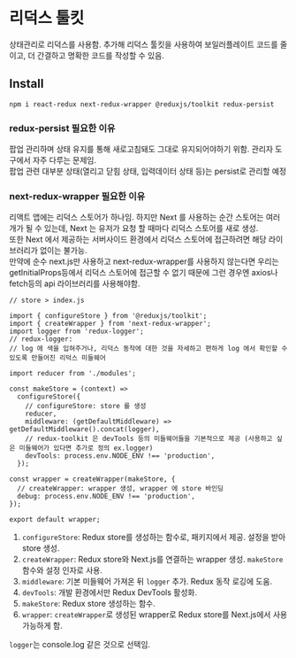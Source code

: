 # 리덕스 툴킷

상태관리로 리덕스를 사용함. 추가해 리덕스 툴킷을 사용하여 보일러플레이트 코드를 줄이고, 더 간결하고 명확한 코드를 작성할 수 있음.

## Install

`npm i react-redux next-redux-wrapper @reduxjs/toolkit redux-persist`

### redux-persist 필요한 이유

팝업 관리하며 상태 유지를 통해 새로고침돼도 그대로 유지되어야하기 위함. 관리자 도구에서 자주 다루는 문제임.<br/>
팝업 관련 대부분 상태(열리고 닫힘 상태, 입력데이터 상태 등)는 persist로 관리할 예정

### next-redux-wrapper 필요한 이유

리액트 앱에는 리덕스 스토어가 하나임. 하지만 Next 를 사용하는 순간 스토어는 여러 개가 될 수 있는데, Next 는 유저가 요청 할 때마다 리덕스 스토어를 새로 생성.<br />
또한 Next 에서 제공하는 서버사이드 환경에서 리덕스 스토어에 접근하려면 해당 라이브러리가 없이는 불가능.<br/>
만약에 순수 next.js만 사용하고 next-redux-wrapper를 사용하지 않는다면 우리는 getInitialProps등에서 리덕스 스토어에 접근할 수 없기 때문에 그런 경우엔 axios나 fetch등의 api 라이브러리를 사용해야함.

```tsx
// store > index.js

import { configureStore } from '@reduxjs/toolkit';
import { createWrapper } from 'next-redux-wrapper';
import logger from 'redux-logger';
// redux-logger:
// log 에 색을 입혀주거나, 리덕스 동작에 대한 것을 자세하고 편하게 log 에서 확인할 수 있도록 만들어진 리덕스 미들웨어

import reducer from './modules';

const makeStore = (context) =>
  configureStore({
    // configureStore: store 를 생성
    reducer,
    middleware: (getDefaultMiddleware) => getDefaultMiddleware().concat(logger),
    // redux-toolkit 은 devTools 등의 미들웨어들을 기본적으로 제공 (사용하고 싶은 미들웨어가 있다면 추가로 정의 ex.logger)
    devTools: process.env.NODE_ENV !== 'production',
  });

const wrapper = createWrapper(makeStore, {
  // createWrapper: wrapper 생성, wrapper 에 store 바인딩
  debug: process.env.NODE_ENV !== 'production',
});

export default wrapper;
```

1. `configureStore`: Redux store를 생성하는 함수로, 패키지에서 제공. 설정을 받아 store 생성.
2. `createWrapper`: Redux store와 Next.js를 연결하는 wrapper 생성. `makeStore` 함수와 설정 인자로 사용.
3. `middleware`: 기본 미들웨어 가져온 뒤 `logger` 추가. Redux 동작 로깅에 도움.
4. `devTools`: 개발 환경에서만 Redux DevTools 활성화.
5. `makeStore`: Redux store 생성하는 함수.
6. `wrapper`: `createWrapper`로 생성된 wrapper로 Redux store를 Next.js에서 사용 가능하게 함.

`logger`는 console.log 같은 것으로 선택임.

